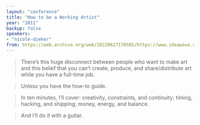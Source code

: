```yaml
---
layout: "conference"
title: "How to be a Working Artist"
year: "2011"
backup: false
speakers:
- "nicole-dieker"
from: https://web.archive.org/web/20220627170505/https://www.ideawave.ca/2011-conference/how-to-be-a-working-artist/
---
```


> There’s this huge disconnect between people who want to make art and this belief that you can’t create, produce, and share/distribute art while you have a full-time job.

> Unless you have the how-to guide.

> In ten minutes, I’ll cover: creativity, constraints, and continuity; timing, hacking, and shipping; money, energy, and balance.

> And I’ll do it with a guitar.
